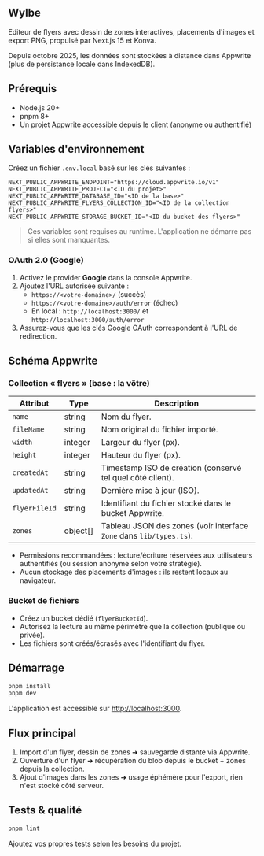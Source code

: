 ## Wylbe

Editeur de flyers avec dessin de zones interactives, placements d'images et export PNG, propulsé par Next.js 15 et Konva.

Depuis octobre 2025, les données sont stockées à distance dans Appwrite (plus de persistance locale dans IndexedDB).

## Prérequis

- Node.js 20+
- pnpm 8+
- Un projet Appwrite accessible depuis le client (anonyme ou authentifié)

## Variables d'environnement

Créez un fichier `.env.local` basé sur les clés suivantes :

```
NEXT_PUBLIC_APPWRITE_ENDPOINT="https://cloud.appwrite.io/v1"
NEXT_PUBLIC_APPWRITE_PROJECT="<ID du projet>"
NEXT_PUBLIC_APPWRITE_DATABASE_ID="<ID de la base>"
NEXT_PUBLIC_APPWRITE_FLYERS_COLLECTION_ID="<ID de la collection flyers>"
NEXT_PUBLIC_APPWRITE_STORAGE_BUCKET_ID="<ID du bucket des flyers>"
```

> Ces variables sont requises au runtime. L'application ne démarre pas si elles sont manquantes.

### OAuth 2.0 (Google)

1. Activez le provider **Google** dans la console Appwrite.
2. Ajoutez l'URL autorisée suivante :
   - `https://<votre-domaine>/` (succès)
   - `https://<votre-domaine>/auth/error` (échec)
   - En local : `http://localhost:3000/` et `http://localhost:3000/auth/error`
3. Assurez-vous que les clés Google OAuth correspondent à l'URL de redirection.

## Schéma Appwrite

### Collection « flyers » (base : la vôtre)

| Attribut      | Type     | Description                                                         |
| ------------- | -------- | ------------------------------------------------------------------- |
| `name`        | string   | Nom du flyer.                                                       |
| `fileName`    | string   | Nom original du fichier importé.                                    |
| `width`       | integer  | Largeur du flyer (px).                                              |
| `height`      | integer  | Hauteur du flyer (px).                                              |
| `createdAt`   | string   | Timestamp ISO de création (conservé tel quel côté client).          |
| `updatedAt`   | string   | Dernière mise à jour (ISO).                                         |
| `flyerFileId` | string   | Identifiant du fichier stocké dans le bucket Appwrite.              |
| `zones`       | object[] | Tableau JSON des zones (voir interface `Zone` dans `lib/types.ts`). |

- Permissions recommandées : lecture/écriture réservées aux utilisateurs authentifiés (ou session anonyme selon votre stratégie).
- Aucun stockage des placements d'images : ils restent locaux au navigateur.

### Bucket de fichiers

- Créez un bucket dédié (`flyerBucketId`).
- Autorisez la lecture au même périmètre que la collection (publique ou privée).
- Les fichiers sont créés/écrasés avec l'identifiant du flyer.

## Démarrage

```bash
pnpm install
pnpm dev
```

L'application est accessible sur [http://localhost:3000](http://localhost:3000).

## Flux principal

1. Import d'un flyer, dessin de zones ➜ sauvegarde distante via Appwrite.
2. Ouverture d'un flyer ➜ récupération du blob depuis le bucket + zones depuis la collection.
3. Ajout d'images dans les zones ➜ usage éphémère pour l'export, rien n'est stocké côté serveur.

## Tests & qualité

```bash
pnpm lint
```

Ajoutez vos propres tests selon les besoins du projet.
